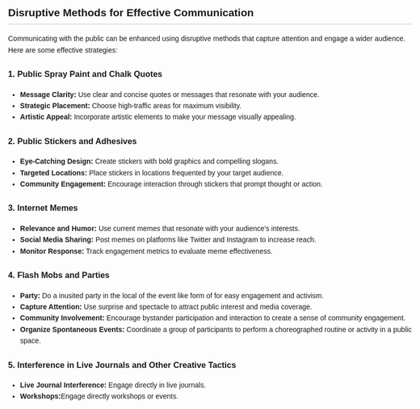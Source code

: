 <!DOCTYPE html>
<html lang="en">
<head>
  <meta charset="UTF-8">
  <meta name="viewport" content="width=device-width, initial-scale=1.0">
  <title>Disruptive Methods for Effective Communication</title>
  <style>
    body {
      font-family: Arial, sans-serif;
      line-height: 1.6;
      max-width: 800px;
      margin: 20px auto;
      padding: 0 20px;
    }
    h1 {
      text-align: center;
    }
    h2 {
      border-bottom: 1px solid #ccc;
      padding-bottom: 5px;
    }
    p {
      margin-bottom: 20px;
    }
    ul {
      margin-bottom: 20px;
    }
  </style>
</head>
<body>

  <h2>Disruptive Methods for Effective Communication</h2>

  <p>Communicating with the public can be enhanced using disruptive methods
    that capture attention and engage a wider audience. Here are some effective
    strategies:</p>

  <h3>1. Public Spray Paint and Chalk Quotes</h3>
  <ul>
    <li><strong>Message Clarity:</strong> Use clear and concise quotes or messages
      that resonate with your audience.</li>
    <li><strong>Strategic Placement:</strong> Choose high-traffic areas for
      maximum visibility.</li>
    <li><strong>Artistic Appeal:</strong> Incorporate artistic elements to
      make your message visually appealing.</li>
  </ul>

  <h3>2. Public Stickers and Adhesives</h3>
  <ul>
    <li><strong>Eye-Catching Design:</strong> Create stickers with bold graphics
      and compelling slogans.</li>
    <li><strong>Targeted Locations:</strong> Place stickers in locations frequented
      by your target audience.</li>
    <li><strong>Community Engagement:</strong> Encourage interaction through
      stickers that prompt thought or action.</li>
  </ul>

  <h3>3. Internet Memes</h3>
  <ul>
    <li><strong>Relevance and Humor:</strong> Use current memes that resonate
      with your audience's interests.</li>
    <li><strong>Social Media Sharing:</strong> Post memes on platforms like
      Twitter and Instagram to increase reach.</li>
    <li><strong>Monitor Response:</strong> Track engagement metrics to evaluate
      meme effectiveness.</li>
  </ul>

  <h3>4. Flash Mobs and Parties</h3>
  <ul>
    <li><strong>Party:</strong> Do a inusited party in the local of the event
      like form of for easy engagement and activism.</li>
    <li><strong>Capture Attention:</strong> Use surprise and spectacle to attract
      public interest and media coverage.</li>
    <li><strong>Community Involvement:</strong> Encourage bystander participation
      and interaction to create a sense of community engagement.</li>
    <li><strong>Organize Spontaneous Events:</strong> Coordinate a group of
      participants to perform a choreographed routine or activity in a
      public space.</li>
  </ul>
  
  <h3>5. Interference in Live Journals and Other Creative Tactics</h3>
  <ul>
    <li><strong>Live Journal Interference:</strong> Engage directly in live
      journals.</li>
    <li><strong>Workshops:</strong>Engage directly workshops or events.</li>
  </ul>

</body>
</html>